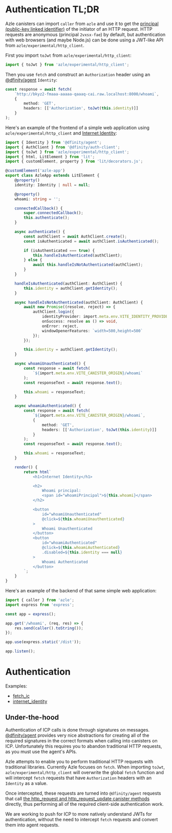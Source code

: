 # Authentication TL;DR

Azle canisters can import `caller` from `azle` and use it to get the [principal (public-key linked identifier)](https://internetcomputer.org/docs/current/references/ic-interface-spec#principal) of the initiator of an HTTP request. HTTP requests are anonymous (principal `2vxsx-fae`) by default, but authentication with web browsers (and maybe Node.js) can be done using a JWT-like API from `azle/experimental/http_client`.

First you import `toJwt` from `azle/experimental/http_client`:

```typescript
import { toJwt } from 'azle/experimental/http_client';
```

Then you use `fetch` and construct an `Authorization` header using an [@dfinity/agent](https://www.npmjs.com/package/@dfinity/agent) `Identity`:

```typescript
const response = await fetch(
    `http://bkyz2-fmaaa-aaaaa-qaaaq-cai.raw.localhost:8000/whoami`,
    {
        method: 'GET',
        headers: [['Authorization', toJwt(this.identity)]]
    }
);
```

Here's an example of the frontend of a simple web application using `azle/experimental/http_client` and [Internet Identity](https://internetcomputer.org/internet-identity):

```typescript
import { Identity } from '@dfinity/agent';
import { AuthClient } from '@dfinity/auth-client';
import { toJwt } from 'azle/experimental/http_client';
import { html, LitElement } from 'lit';
import { customElement, property } from 'lit/decorators.js';

@customElement('azle-app')
export class AzleApp extends LitElement {
    @property()
    identity: Identity | null = null;

    @property()
    whoami: string = '';

    connectedCallback() {
        super.connectedCallback();
        this.authenticate();
    }

    async authenticate() {
        const authClient = await AuthClient.create();
        const isAuthenticated = await authClient.isAuthenticated();

        if (isAuthenticated === true) {
            this.handleIsAuthenticated(authClient);
        } else {
            await this.handleIsNotAuthenticated(authClient);
        }
    }

    handleIsAuthenticated(authClient: AuthClient) {
        this.identity = authClient.getIdentity();
    }

    async handleIsNotAuthenticated(authClient: AuthClient) {
        await new Promise((resolve, reject) => {
            authClient.login({
                identityProvider: import.meta.env.VITE_IDENTITY_PROVIDER,
                onSuccess: resolve as () => void,
                onError: reject,
                windowOpenerFeatures: `width=500,height=500`
            });
        });

        this.identity = authClient.getIdentity();
    }

    async whoamiUnauthenticated() {
        const response = await fetch(
            `${import.meta.env.VITE_CANISTER_ORIGIN}/whoami`
        );
        const responseText = await response.text();

        this.whoami = responseText;
    }

    async whoamiAuthenticated() {
        const response = await fetch(
            `${import.meta.env.VITE_CANISTER_ORIGIN}/whoami`,
            {
                method: 'GET',
                headers: [['Authorization', toJwt(this.identity)]]
            }
        );
        const responseText = await response.text();

        this.whoami = responseText;
    }

    render() {
        return html`
            <h1>Internet Identity</h1>

            <h2>
                Whoami principal:
                <span id="whoamiPrincipal">${this.whoami}</span>
            </h2>

            <button
                id="whoamiUnauthenticated"
                @click=${this.whoamiUnauthenticated}
            >
                Whoami Unauthenticated
            </button>
            <button
                id="whoamiAuthenticated"
                @click=${this.whoamiAuthenticated}
                .disabled=${this.identity === null}
            >
                Whoami Authenticated
            </button>
        `;
    }
}
```

Here's an example of the backend of that same simple web application:

```typescript
import { caller } from 'azle';
import express from 'express';

const app = express();

app.get('/whoami', (req, res) => {
    res.send(caller().toString());
});

app.use(express.static('/dist'));

app.listen();
```

# Authentication

Examples:

- [fetch_ic](https://github.com/demergent-labs/azle/tree/main/tests/end_to_end/http_server/fetch_ic)
- [internet_identity](https://github.com/demergent-labs/azle/tree/main/tests/end_to_end/http_server/internet_identity)

## Under-the-hood

Authentication of ICP calls is done through signatures on messages. [@dfinity/agent](https://www.npmjs.com/package/@dfinity/agent) provides very nice abstractions for creating all of the required signatures in the correct formats when calling into canisters on ICP. Unfortunately this requires you to abandon traditional HTTP requests, as you must use the agent's APIs.

Azle attempts to enable you to perform traditional HTTP requests with traditional libraries. Currently Azle focuses on `fetch`. When importing `toJwt`, `azle/experimental/http_client` will overwrite the global `fetch` function and will intercept `fetch` requests that have `Authorization` headers with an `Identity` as a value.

Once intercepted, these requests are turned into `@dfinity/agent` requests that call [the http_request and http_request_update canister methods](https://internetcomputer.org/docs/current/references/http-gateway-protocol-spec) directly, thus performing all of the required client-side authentication work.

We are working to push for ICP to more natively understand JWTs for authentication, without the need to intercept `fetch` requests and convert them into agent requests.
